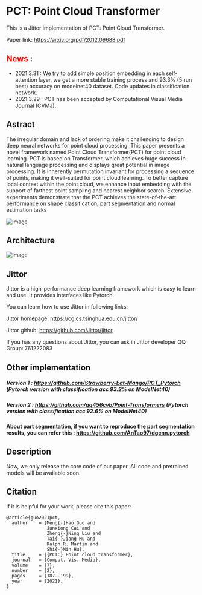 # PCT: Point Cloud Transformer

This is a Jittor implementation of PCT: Point Cloud Transformer.

Paper link: https://arxiv.org/pdf/2012.09688.pdf


## <font color=red>News</font> :

* 2021.3.31 : We try to add simple position embedding in each self-attention layer, we get a more stable training process and 93.3% (5 run best) accuracy on modelnet40 dataset. Code updates in classification network.
* 2021.3.29 : PCT has been accepted by Computational Visual Media Journal (CVMJ).


## Astract


The irregular domain and lack of ordering make it challenging to design deep neural networks for point cloud processing. This paper presents a novel framework named Point Cloud Transformer(PCT) for point cloud learning. PCT is based on Transformer, which achieves huge success in natural language processing and displays great potential in image processing. It is inherently permutation invariant for processing a sequence of points, making it well-suited for point cloud learning. To better capture local context within the point cloud, we enhance input embedding with the support of farthest point sampling and nearest neighbor search. Extensive experiments demonstrate that the PCT achieves the state-of-the-art performance on shape classification, part segmentation and normal estimation tasks


![image](https://github.com/MenghaoGuo/PCT/blob/main/imgs/attention.png)


## Architecture


![image](https://github.com/MenghaoGuo/PCT/blob/main/imgs/architecture.png)



## Jittor

Jittor is a  high-performance deep learning framework which is easy to learn and use. It provides interfaces like Pytorch.

You can learn how to use Jittor in following links:

Jittor homepage:  https://cg.cs.tsinghua.edu.cn/jittor/

Jittor github:  https://github.com/Jittor/jittor

If you has any questions about Jittor, you can ask in Jittor developer QQ Group: 761222083

## Other implementation

##### Version 1 : https://github.com/Strawberry-Eat-Mango/PCT_Pytorch (Pytorch version with classification acc 93.2% on ModelNet40)
##### Version 2 : https://github.com/qq456cvb/Point-Transformers (Pytorch version with classification acc 92.6% on ModelNet40)
#### About part segmentation, if you want to reproduce the part segmentation results, you can refer this : https://github.com/AnTao97/dgcnn.pytorch 

## Description


Now, we only release the core code of our paper. All code and pretrained models will be available soon.

## Citation

If it is helpful for your work, please cite this paper:
```
@article{guo2021pct,
  author    = {Meng{-}Hao Guo and
               Junxiong Cai and
               Zheng{-}Ning Liu and
               Tai{-}Jiang Mu and
               Ralph R. Martin and
               Shi{-}Min Hu},
  title     = {{PCT:} Point cloud transformer},
  journal   = {Comput. Vis. Media},
  volume    = {7},
  number    = {2},
  pages     = {187--199},
  year      = {2021},
}
```
